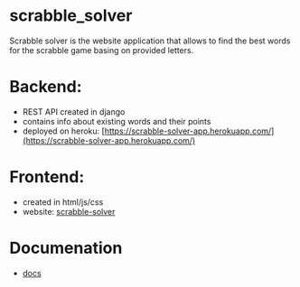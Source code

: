 # scrabble_solver
Scrabble solver is the website application that allows to find the best words for the scrabble game basing on provided letters.
# Backend:
- REST API created in django
- contains info about existing words and their points
- deployed on heroku: [https://scrabble-solver-app.herokuapp.com/](https://scrabble-solver-app.herokuapp.com/)



# Frontend:
- created in html/js/css
- website: [scrabble-solver](https://scrabble-solver.netlify.app/)


# Documenation
- [docs](https://scrabble-solver.netlify.app/documentation/site/index.html)
